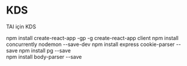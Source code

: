 # KDS
TAI için KDS


npm install create-react-app -gp -g
create-react-app client 
npm install concurrently nodemon --save-dev
npm install express cookie-parser --save 
npm install pg --save      
npm install body-parser --save